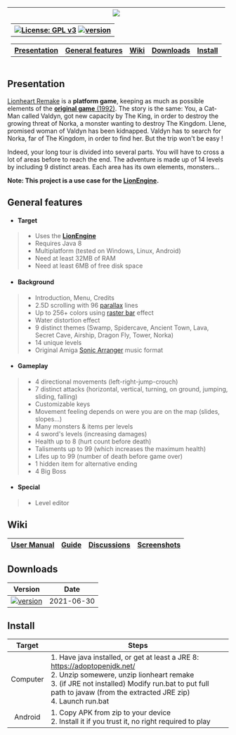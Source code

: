 | <a href="http://www.b3dgs.com/v7/page.php?lang=en&section=lionheart_remake"><img src="http://www.b3dgs.com/v7/projects/lionheart_remake/lionheart_remake.jpg" hspace=65/></a><table><tr><th>[![License: GPL v3](https://img.shields.io/badge/License-GPL%20v3-blue.svg)](https://www.gnu.org/licenses/gpl-3.0) [![version](https://img.shields.io/badge/version-1.0.0-blue)](https://www.b3dgs.com/v7/projects/lionheart_remake/files/lionheart-java-remake-1.0.0.zip)</th></tr></table><table><tr><th>[Presentation](#presentation)</th><th>[General features](#general-features)</th><th>[Wiki](#wiki)</th><th>[Downloads](#downloads)</th><th>[Install](#install)</th></tr></table> |
 | :---: |

## Presentation

[Lionheart Remake](http://www.b3dgs.com/v7/page.php?lang=en&section=lionheart_remake) is a __platform game__, keeping as much as possible elements of the [__original game__ (1992)](http://hol.abime.net/894).
The story is the same: You, a Cat-Man called Valdyn, got new capacity by The King, in order to destroy the growing threat of Norka, a monster wanting to destroy The Kingdom.
Llene, promised woman of Valdyn has been kidnapped. Valdyn has to search for Norka, far of The Kingdom, in order to find her.
But the trip won't be easy !

Indeed, your long tour is divided into several parts.
You will have to cross a lot of areas before to reach the end.
The adventure is made up of 14 levels by including 9 distinct areas.
Each area has its own elements, monsters...

**Note: This project is a use case for the [__LionEngine__](https://github.com/b3dgs/lionengine).**

## General features

* #### __Target__
>  * Uses the [__LionEngine__](http://www.b3dgs.com/v7/page.php?lang=en&section=lionengine)
>  * Requires Java 8
>  * Multiplatform (tested on Windows, Linux, Android)
>  * Need at least 32MB of RAM
>  * Need at least 6MB of free disk space

* #### __Background__
>  * Introduction, Menu, Credits
>  * 2.5D scrolling with 96 [parallax](http://en.wikipedia.org/wiki/Parallax) lines
>  * Up to 256+ colors using [raster bar](http://en.wikipedia.org/wiki/Raster_bar) effect
>  * Water distortion effect
>  * 9 distinct themes (Swamp, Spidercave, Ancient Town, Lava, Secret Cave, Airship, Dragon Fly, Tower, Norka)
>  * 14 unique levels
>  * Original Amiga [Sonic Arranger](http://www.exotica.org.uk/wiki/Sonic_Arranger) music format

* #### __Gameplay__
>  * 4 directional movements (left-right-jump-crouch)
>  * 7 distinct attacks (horizontal, vertical, turning, on ground, jumping, sliding, falling)
>  * Customizable keys
>  * Movement feeling depends on were you are on the map (slides, slopes...)
>  * Many monsters & items per levels
>  * 4 sword's levels (increasing damages)
>  * Health up to 8 (hurt count before death)
>  * Talisments up to 99 (which increases the maximum health)
>  * Lifes up to 99 (number of death before game over)
>  * 1 hidden item for alternative ending
>  * 4 Big Boss

* #### __Special__
>  * Level editor

## Wiki
| [User Manual](https://github.com/b3dgs/lionheart-remake/wiki/UserManual) | [Guide](https://github.com/b3dgs/lionheart-remake/wiki/Guide) | [Discussions](https://github.com/b3dgs/lionheart-remake/discussions) | [Screenshots](https://github.com/b3dgs/lionheart-remake/wiki/Screenshots) |
| --- | --- | --- | --- |

## Downloads
| Version | Date |
| :---: | --- |
| [![version](https://img.shields.io/badge/version-1.0.0-blue)](https://www.b3dgs.com/v7/projects/lionheart_remake/files/lionheart-java-remake-1.0.0.zip) | 2021-06-30 |

## Install
| Target | Steps |
| :---: | --- |
| Computer | 1. Have java installed, or get at least a JRE 8: https://adoptopenjdk.net/<br/>2. Unzip somewere, unzip lionheart remake<br/>3. (if JRE not installed) Modify run.bat to put full path to javaw (from the extracted JRE zip)<br/>4. Launch run.bat |
| Android | 1. Copy APK from zip to your device<br/>2. Install it if you trust it, no right required to play |
